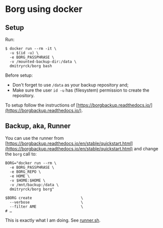 # Borg using docker

## Setup

Run:

```terminal
$ docker run --rm -it \
  -u $(id -u) \
  -e BORG_PASSPHRASE \
  -v /mounted-backup-dir:/data \
  dmitryrck/borg bash
```

Before setup:

* Don't forget to use `/data` as your backup repository and;
* Make sure the user `id -u` has (filesystem) permission to create the repository.

To setup follow the instructions of [https://borgbackup.readthedocs.io/](https://borgbackup.readthedocs.io/).

## Backup, aka, Runner

You can use the runner from [https://borgbackup.readthedocs.io/en/stable/quickstart.html](https://borgbackup.readthedocs.io/en/stable/quickstart.html) and change the `borg` call to:

```terminal
BORG="docker run --rm \
  -e BORG_PASSPHRASE \
  -e BORG_REPO \
  -e HOME \
  -v $HOME:$HOME \
  -v /mnt/backup:/data \
  dmitryrck/borg borg"

$BORG create                      \
  --verbose                       \
  --filter AME                    \
# …
```

This is exactly what I am doing. See [runner.sh](runner.sh).

